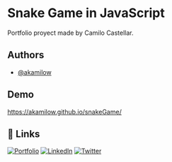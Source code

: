 # Snake Game in JavaScript

Portfolio proyect made by Camilo Castellar.



## Authors

- [@akamilow](https://github.com/akamilow)


## Demo

https://akamilow.github.io/snakeGame/


## 🔗 Links
[![Portfolio](https://img.shields.io/badge/my_portfolio-000?style=for-the-badge&logo=ko-fi&logoColor=white)](https://akamilow.github.io)
[![LinkedIn](https://img.shields.io/badge/linkedin-0A66C2?style=for-the-badge&logo=linkedin&logoColor=white)](https://www.linkedin.com/in/camilocastellar/)
[![Twitter](https://img.shields.io/badge/twitter-1DA1F2?style=for-the-badge&logo=twitter&logoColor=white)](https://twitter.com/aka_milow)


